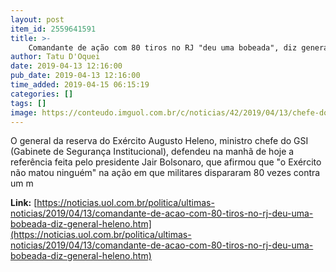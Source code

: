 ```yaml
---
layout: post
item_id: 2559641591
title: >-
    Comandante de ação com 80 tiros no RJ "deu uma bobeada", diz general Heleno
author: Tatu D'Oquei
date: 2019-04-13 12:16:00
pub_date: 2019-04-13 12:16:00
time_added: 2019-04-15 06:15:19
categories: []
tags: []
image: https://conteudo.imguol.com.br/c/noticias/42/2019/04/13/chefe-do-gsi-gabinete-de-seguranca-institucional-general-augusto-heleno-durante-evento-do-cob-comite-olimpico-do-brasil-em-sao-paulo-1555173204292_v2_615x300.jpg
---
```


O general da reserva do Exército Augusto Heleno, ministro chefe do GSI (Gabinete de Segurança Institucional), defendeu na manhã de hoje a referência feita pelo presidente Jair Bolsonaro, que afirmou que "o Exército não matou ninguém" na ação em que militares dispararam 80 vezes contra um m

**Link:** [https://noticias.uol.com.br/politica/ultimas-noticias/2019/04/13/comandante-de-acao-com-80-tiros-no-rj-deu-uma-bobeada-diz-general-heleno.htm](https://noticias.uol.com.br/politica/ultimas-noticias/2019/04/13/comandante-de-acao-com-80-tiros-no-rj-deu-uma-bobeada-diz-general-heleno.htm)

